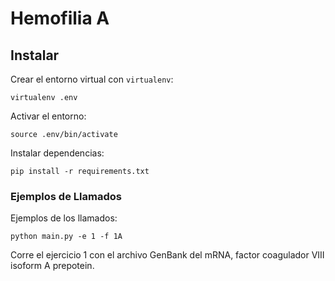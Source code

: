 # Hemofilia A

## Instalar

Crear el entorno virtual con `virtualenv`:
```
virtualenv .env
```

Activar el entorno:
```
source .env/bin/activate
```

Instalar dependencias:
```
pip install -r requirements.txt
```


### Ejemplos de Llamados

Ejemplos de los llamados:
```
python main.py -e 1 -f 1A
```
Corre el ejercicio 1 con el archivo GenBank del mRNA, factor coagulador VIII isoform A prepotein.